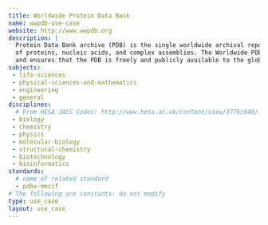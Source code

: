 ```yaml
---
title: Worldwide Protein Data Bank
name: wwpdb-use-case
website: http://www.wwpdb.org
description: |
  Protein Data Bank archive (PDB) is the single worldwide archival repository of information about the 3D structures 
  of proteins, nucleic acids, and complex assemblies. The Worldwide PDB (wwPDB) organization manages the PDB archive 
  and ensures that the PDB is freely and publicly available to the global community.
subjects:
 - life-sciences
 - physical-sciences-and-mathematics
 - engineering
 - general
disciplines:
  # From HESA JACS Codes: http://www.hesa.ac.uk/content/view/1776/649/
 - biology
 - chemistry
 - physics
 - molecular-biology
 - structural-chemistry
 - biotechnology
 - bioinformatics
standards:
  # name of related standard
  - pdbx-mmcif
# The following are constants: do not modify
type: use_case
layout: use_case
---
```


